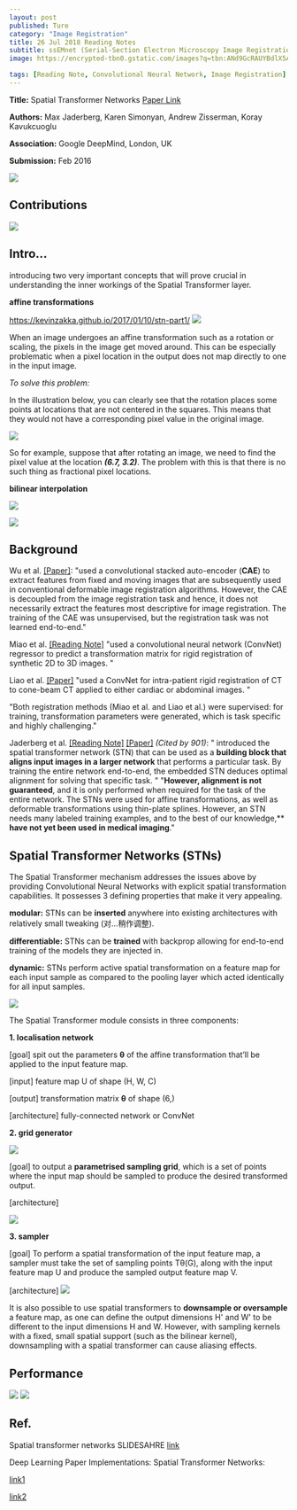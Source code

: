 ```yaml
---
layout: post
published: Ture
category: "Image Registration"
title: 26 Jul 2018 Reading Notes
subtitle: ssEMnet (Serial-Section Electron Microscopy Image Registration Using a Spatial Transformer Network with Learned Features)
image: https://encrypted-tbn0.gstatic.com/images?q=tbn:ANd9GcRAUYBdlX5AoNbjJ9TbuGN9Wry_ceoFoqB4a7hPEUGI86a6XYdeog

tags: [Reading Note, Convolutional Neural Network, Image Registration]
---
```


**Title:** Spatial Transformer Networks [Paper Link](https://arxiv.org/abs/1506.02025)

**Authors:** Max Jaderberg, Karen Simonyan, Andrew Zisserman, Koray Kavukcuoglu

**Association:** Google DeepMind, London, UK

**Submission:** Feb 2016

![](https://davidstutz.de/wordpress/wp-content/uploads/2018/02/jaderberg_1.jpg) 



## Contributions

![](https://image.slidesharecdn.com/06spatialtransformernetworks-160329154407/95/spatial-transformer-networks-25-1024.jpg?cb=1459266300) 

## Intro...

introducing two very important concepts that will prove crucial in understanding the inner workings of the Spatial Transformer layer. 

**affine transformations**

https://kevinzakka.github.io/2017/01/10/stn-part1/
![](https://kevinzakka.github.io/assets/stn/affine.png) 

When an image undergoes an affine transformation such as a rotation or scaling, the pixels in the image get moved around. This can be especially problematic when a pixel location in the output does not map directly to one in the input image.

*To solve this problem:*

In the illustration below, you can clearly see that the rotation places some points at locations that are not centered in the squares. This means that they would not have a corresponding pixel value in the original image.

![](https://kevinzakka.github.io/assets/stn/stickman.png) 

So for example, suppose that after rotating an image, we need to find the pixel value at the location ***(6.7, 3.2)***. The problem with this is that there is no such thing as fractional pixel locations.

**bilinear interpolation**

![](https://kevinzakka.github.io/assets/stn/interpol.png) 


![](https://github.com/xuuuuuuchen/xuuuuuuchen.github.io/blob/master/img/2018-07-26-readnote/1.png?raw=true) 



## Background

Wu et al. [[Paper]](https://ieeexplore.ieee.org/document/7314894/): "used a convolutional stacked auto-encoder (**CAE**) to extract features from fixed and moving images that are subsequently used in conventional deformable image registration algorithms. However, the CAE is decoupled from the image registration task and hence, it does not necessarily extract the features most descriptive for image registration. The training of the CAE was unsupervised, but the registration task was not learned end-to-end."

Miao et al. [[Reading Note]](https://xuuuuuuchen.github.io/2018-07-23-readnote-add/) "used a convolutional neural network (ConvNet) regressor to predict a transformation matrix for rigid registration of synthetic 2D to 3D images. "

Liao et al. [[Paper]](https://arxiv.org/abs/1611.10336) "used a ConvNet for intra-patient rigid registration of CT to cone-beam CT applied to either cardiac or abdominal images. "

"Both registration methods (Miao et al. and Liao et al.) were supervised: for training, transformation parameters were generated, which is task specific and highly challenging."

Jaderberg et al. [[Reading Note]](https://xuuuuuuchen.github.io/2018-07-26-readnote/) [[Paper]](https://arxiv.org/abs/1506.02025)  *(‎Cited by 901)*: " introduced the spatial transformer network (STN) that can be used as a **building block that aligns input images in a larger network** that performs a particular task. By training the entire network end-to-end, the embedded STN deduces optimal alignment for solving that specific task. "
"**However, alignment is not guaranteed**, and it is only performed when required for the task of the entire network. The STNs were used for affine transformations, as well as deformable transformations using thin-plate splines. However, an STN needs many labeled training examples, and to the best of our knowledge,** **have not yet been used in medical imaging**."

## Spatial Transformer Networks (STNs)

The Spatial Transformer mechanism addresses the issues above by providing Convolutional Neural Networks with explicit spatial transformation capabilities. It possesses 3 defining properties that make it very appealing.

**modular:** STNs can be **inserted** anywhere into existing architectures with relatively small tweaking (对…稍作调整).

**differentiable:** STNs can be **trained** with backprop allowing for end-to-end training of the models they are injected in.

**dynamic:** STNs perform active spatial transformation on a feature map for each input sample as compared to the pooling layer which acted identically for all input samples.

![](https://davidstutz.de/wordpress/wp-content/uploads/2018/02/jaderberg_1.jpg)
 
The Spatial Transformer module consists in three components: 

**1. localisation network**

[goal] spit out the parameters **θ** of the affine transformation that’ll be applied to the input feature map.

[input] feature map U of shape (H, W, C)

[output]  transformation matrix **θ** of shape (6,)

[architecture] fully-connected network or ConvNet

**2. grid generator**

![](https://github.com/xuuuuuuchen/xuuuuuuchen.github.io/blob/master/img/2018-07-26-readnote/2.png?raw=true) 

[goal] to output a **parametrised sampling grid**, which is a set of points where the input map should be sampled to produce the desired transformed output.

[architecture]

![](https://github.com/xuuuuuuchen/xuuuuuuchen.github.io/blob/master/img/2018-07-26-readnote/3.png?raw=true) 

**3. sampler**

[goal] To perform a spatial transformation of the input feature map, a sampler must take the set of sampling points Tθ(G), along with the input feature map U and produce the sampled output feature map V.

[architecture]
![](https://image.slidesharecdn.com/06spatialtransformernetworks-160329154407/95/spatial-transformer-networks-15-638.jpg?cb=1459266300) 


It is also possible to use spatial transformers to **downsample or oversample** a feature map, as one can define the output dimensions H' and W' to be different to the input dimensions H and W. However, with sampling kernels with a fixed, small spatial support (such as the bilinear kernel), downsampling with a spatial transformer can cause aliasing effects.

## Performance
![](https://kevinzakka.github.io/assets/stn2/epoch_evolution.gif) ![](https://kevinzakka.github.io/assets/stn2/moving_evolution.gif) 


## Ref.

Spatial transformer networks SLIDESAHRE
[link](https://www.slideshare.net/xavigiro/spatial-transformer-networks) 

Deep Learning Paper Implementations: Spatial Transformer Networks:

[link1](https://kevinzakka.github.io/2017/01/10/stn-part1/) 

[link2](https://kevinzakka.github.io/2017/01/18/stn-part2/) 


